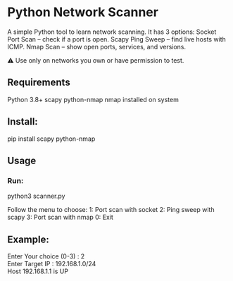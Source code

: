 # Python Network Scanner

A simple Python tool to learn network scanning. It has 3 options:
Socket Port Scan – check if a port is open.
Scapy Ping Sweep – find live hosts with ICMP.
Nmap Scan – show open ports, services, and versions.


⚠️ Use only on networks you own or have permission to test.

## Requirements  
Python 3.8+
scapy
python-nmap
nmap installed on system

## Install:  
pip install scapy python-nmap

## Usage

### Run:  
python3 scanner.py

Follow the menu to choose:
1: Port scan with socket
2: Ping sweep with scapy
3: Port scan with nmap
0: Exit

## Example:  
Enter Your choice (0-3) : 2  
Enter Target IP : 192.168.1.0/24  
Host 192.168.1.1 is UP
